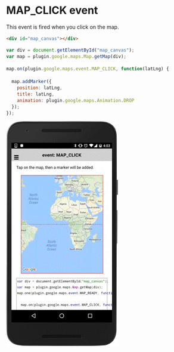 # MAP_CLICK event

This event is fired when you click on the map.

```html
<div id="map_canvas"></div>
```

```js
var div = document.getElementById("map_canvas");
var map = plugin.google.maps.Map.getMap(div);

map.on(plugin.google.maps.event.MAP_CLICK, function(latLng) {

  map.addMarker({
    position: latLng,
    title: latLng,
    animation: plugin.google.maps.Animation.DROP
  });
});
```

![](image.gif)
